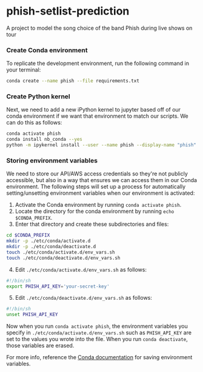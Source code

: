 # phish-setlist-prediction
A project to model the song choice of the band Phish during live shows on tour

### Create Conda environment

To replicate the development environment, run the following command in your terminal:
```bash
conda create --name phish --file requirements.txt
```

### Create Python kernel

Next, we need to add a new iPython kernel to jupyter based off of our conda environment if we want that environment to match our scripts. We can do this as follows:
```bash
conda activate phish
conda install nb_conda --yes
python -m ipykernel install --user --name phish --display-name "phish"
```

### Storing environment variables

We need to store our API/AWS access credentials so they're not publicly accessible, but also in a way that ensures we can access them in our Conda environment. The following steps will set up a process for automatically setting/unsetting environment variables when our environment is activated: 

1. Activate the Conda environment by running `conda activate phish`. 
2. Locate the directory for the conda environment by running `echo $CONDA_PREFIX`.
3. Enter that directory and create these subdirectories and files:
```bash
cd $CONDA_PREFIX
mkdir -p ./etc/conda/activate.d
mkdir -p ./etc/conda/deactivate.d
touch ./etc/conda/activate.d/env_vars.sh
touch ./etc/conda/deactivate.d/env_vars.sh
```
4. Edit `./etc/conda/activate.d/env_vars.sh` as follows:
```bash
#!/bin/sh
export PHISH_API_KEY='your-secret-key'
```
5. Edit `./etc/conda/deactivate.d/env_vars.sh` as follows:
```bash
#!/bin/sh
unset PHISH_API_KEY
```

Now when you run `conda activate phish`, the environment variables you specify in `./etc/conda/activate.d/env_vars.sh` such as `PHISH_API_KEY` are set to the values you wrote into the file. When you run `conda deactivate`, those variables are erased.

For more info, reference the [Conda documentation](https://docs.conda.io/projects/conda/en/latest/user-guide/tasks/manage-environments.html#saving-environment-variables) for saving environment variables. 

